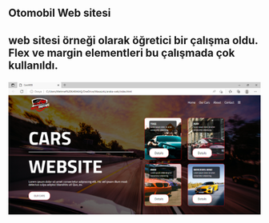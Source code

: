 
<h2>Otomobil Web sitesi<h2>

<p>web sitesi örneği olarak öğretici bir çalışma oldu. Flex ve margin elementleri bu çalışmada çok kullanıldı.<p> 


<img src="./ekran.png">